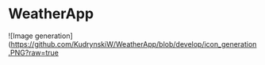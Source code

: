 # WeatherApp
![Image generation](https://github.com/KudrynskiW/WeatherApp/blob/develop/icon_generation.PNG?raw=true
